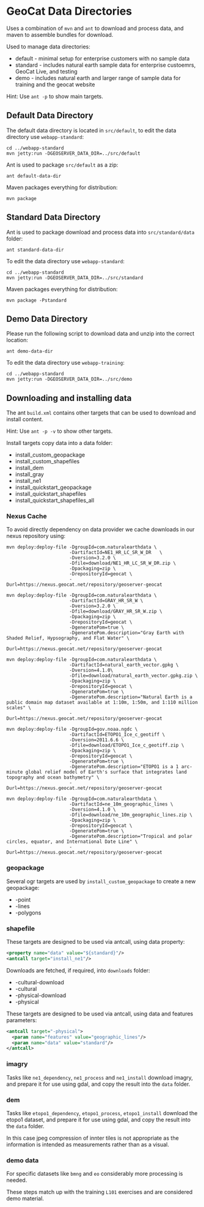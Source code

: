 # GeoCat Data Directories

Uses a combination of `mvn` and `ant` to download and process data, and maven to assemble bundles for download.

Used to manage data directories:

* default - minimal setup for enterprise customers with no sample data
* standard - includes natural earth sample data for enterprise custoemrs, GeoCat Live, and testing
* demo - includes natural earth and larger range of sample data for training and the geocat website

Hint: Use `ant -p` to show main targets.

## Default Data Directory

The default data directory is located in `src/default`, to edit the data directory use `webapp-standard`:

```
cd ../webapp-standard
mvn jetty:run -DGEOSERVER_DATA_DIR=../src/default
```

Ant is used to package `src/default` as a zip:

```
ant default-data-dir
```

Maven packages everything for distribution:

```
mvn package
```

## Standard Data Directory

Ant is used to package download and process data into `src/standard/data` folder:

```
ant standard-data-dir
```

To edit the data directory use `webapp-standard`:

```
cd ../webapp-standard
mvn jetty:run -DGEOSERVER_DATA_DIR=../src/standard
```

Maven packages everything for distribution:

```
mvn package -Pstandard
```

## Demo Data Directory

Please run the following script to download data and unzip into the correct location:

```
ant demo-data-dir
```

To edit the data directory use `webapp-training`:

```
cd ../webapp-standard
mvn jetty:run -DGEOSERVER_DATA_DIR=../src/demo
```

## Downloading and installing data

The ant `build.xml` contains other targets that can be used to download and install content.

Hint: Use `ant -p -v` to show other targets.

Install targets copy data into a data folder:

* install_custom_geopackage
* install_custom_shapefiles
* install_dem
* install_gray
* install_ne1
* install_quickstart_geopackage
* install_quickstart_shapefiles
* install_quickstart_shapefiles_all

### Nexus Cache

To avoid directly dependency on data provider we cache downloads in our nexus repository using:

```
mvn deploy:deploy-file -DgroupId=com.naturalearthdata \
                       -DartifactId=NE1_HR_LC_SR_W_DR   \
                       -Dversion=3.2.0 \
                       -Dfile=download/NE1_HR_LC_SR_W_DR.zip \
                       -Dpackaging=zip \
                       -DrepositoryId=geocat \
                       -Durl=https://nexus.geocat.net/repository/geoserver-geocat
```

```
mvn deploy:deploy-file -DgroupId=com.naturalearthdata \
                       -DartifactId=GRAY_HR_SR_W \
                       -Dversion=3.2.0 \
                       -Dfile=download/GRAY_HR_SR_W.zip \
                       -Dpackaging=zip \
                       -DrepositoryId=geocat \
                       -DgeneratePom=true \
                       -DgeneratePom.description="Gray Earth with Shaded Relief, Hypsography, and Flat Water" \
                       -Durl=https://nexus.geocat.net/repository/geoserver-geocat
```

```
mvn deploy:deploy-file -DgroupId=com.naturalearthdata \
                       -DartifactId=natural_earth_vector.gpkg \
                       -Dversion=4.1.0\
                       -Dfile=download/natural_earth_vector.gpkg.zip \
                       -Dpackaging=zip \
                       -DrepositoryId=geocat \
                       -DgeneratePom=true \
                       -DgeneratePom.description="Natural Earth is a public domain map dataset available at 1:10m, 1:50m, and 1:110 million scales" \
                       -Durl=https://nexus.geocat.net/repository/geoserver-geocat
```

```
mvn deploy:deploy-file -DgroupId=gov.noaa.ngdc \
                       -DartifactId=ETOPO1_Ice_c_geotiff \
                       -Dversion=2011.6.6 \
                       -Dfile=download/ETOPO1_Ice_c_geotiff.zip \
                       -Dpackaging=zip \
                       -DrepositoryId=geocat \
                       -DgeneratePom=true \
                       -DgeneratePom.description="ETOPO1 is a 1 arc-minute global relief model of Earth's surface that integrates land topography and ocean bathymetry" \
                       -Durl=https://nexus.geocat.net/repository/geoserver-geocat
```

```
mvn deploy:deploy-file -DgroupId=com.naturalearthdata \
                       -DartifactId=ne_10m_geographic_lines \
                       -Dversion=4.1.0 \
                       -Dfile=download/ne_10m_geographic_lines.zip \
                       -Dpackaging=zip \
                       -DrepositoryId=geocat \
                       -DgeneratePom=true \
                       -DgeneratePom.description="Tropical and polar circles, equator, and International Date Line" \
                       -Durl=https://nexus.geocat.net/repository/geoserver-geocat
```

### geopackage

Several ogr targets are used by `install_custom_geopackage` to create a new geopackage:

* -point
* -lines
* -polygons

### shapefile

These targets are designed to be used via antcall, using data property:

```xml
<property name="data" value="${standard}"/>
<antcall target="install_ne1"/>
```

Downloads are fetched, if required, into `downloads` folder:

* -cultural-download
* -cultural
* -physical-download
* -physical

These targets are designed to be used via antcall, using data and features parameters:

```xml
<antcall target="-physical">
  <param name="features" value="geographic_lines"/>
  <param name="data" value="standard"/>
</antcall>
```

### imagry 

Tasks like `ne1_dependency`, `ne1_process` and `ne1_install` download imagry, and prepare it for use using gdal, and copy the result into the ``data`` folder.

### dem

Tasks like `etopo1_dependency`, `etopo1_process`, `etopo1_install` download the etopo1 dataset, and prepare it for use using gdal, and copy the result into the ``data`` folder.

In this case jpeg compression of innter tiles is not appropriate as the information is intended as measurements rather than as a visual.

### demo data

For specific datasets like `bmng` and `eo` considerably more processing is needed.

These steps match up with the training `L101` exercises and are considered demo material.